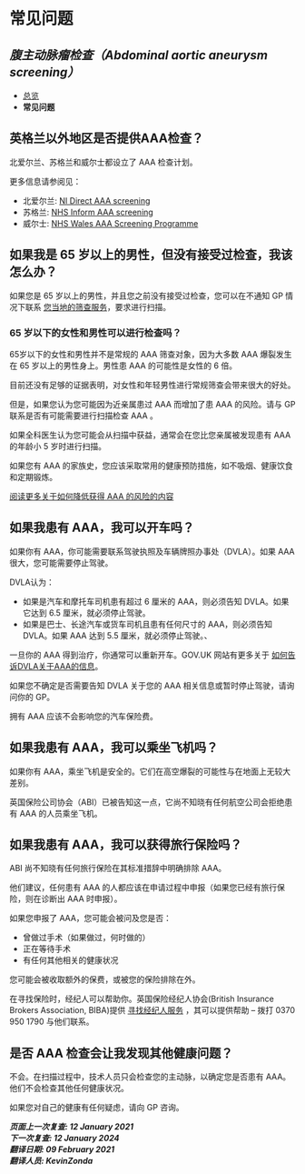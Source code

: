 <!-- AAA screening/Abdominal aortic aneurysm screening -->

# **常见问题**

## *腹主动脉瘤检查（Abdominal aortic aneurysm screening）*

- [总览](abdominal-aortic-aneurysm-screening.md)
- **常见问题**



<!-- FIXME: 潜在的区域性内容 -->
## 英格兰以外地区是否提供AAA检查？

北爱尔兰、苏格兰和威尔士都设立了 AAA 检查计划。

更多信息请参阅见：

- 北爱尔兰: [NI Direct AAA screening](https://www.nidirect.gov.uk/articles/abdominal-aortic-aneurysm-screening)
- 苏格兰: [NHS Inform AAA screening](http://www.healthscotland.scot/health-topics/screening/abdominal-aortic-aneurysm-screening)
- 威尔士: [NHS Wales AAA Screening Programme](http://www.aaascreening.wales.nhs.uk/)



## 如果我是 65 岁以上的男性，但没有接受过检查，我该怎么办？

如果您是 65 岁以上的男性，并且您之前没有接受过检查，您可以在不通知 GP 情况下联系 [您当地的筛查服务](https://www.nhs.uk/Service-Search/Abdominal-aortic-aneurysm-screening/LocationSearch/1910)，要求进行扫描。

<!-- FIXME: 潜在的区域性内容 -->
### 65 岁以下的女性和男性可以进行检查吗？

65岁以下的女性和男性并不是常规的 AAA 筛查对象，因为大多数 AAA 爆裂发生在 65 岁以上的男性身上。男性患 AAA 的可能性是女性的 6 倍。

目前还没有足够的证据表明，对女性和年轻男性进行常规筛查会带来很大的好处。

但是，如果您认为您可能因为近亲属患过 AAA 而增加了患 AAA 的风险。请与 GP 联系是否有可能需要进行扫描检查 AAA 。

如果全科医生认为您可能会从扫描中获益，通常会在您比您亲属被发现患有 AAA 的年龄小 5 岁时进行扫描。

如果您有 AAA 的家族史，您应该采取常用的健康预防措施，如不吸烟、健康饮食和定期锻炼。

[阅读更多关于如何降低获得 AAA 的风险的内容](https://www.nhs.uk/conditions/abdominal-aortic-aneurysm/#prevention)



<!-- FIXME: 潜在的区域性内容 -->
## 如果我患有 AAA，我可以开车吗？

如果你有 AAA，你可能需要联系驾驶执照及车辆牌照办事处（DVLA）。如果 AAA 很大，您可能需要停止驾驶。

DVLA认为：

- 如果是汽车和摩托车司机患有超过 6 厘米的 AAA，则必须告知 DVLA。如果它达到 6.5 厘米，就必须停止驾驶。
- 如果是巴士、长途汽车或货车司机且患有任何尺寸的 AAA，则必须告知 DVLA。如果 AAA 达到 5.5 厘米，就必须停止驾驶。、

一旦你的 AAA 得到治疗，你通常可以重新开车。GOV.UK 网站有更多关于 [如何告诉DVLA关于AAA的信息](https://www.gov.uk/aneurysm-and-driving)。

如果您不确定是否需要告知 DVLA 关于您的 AAA 相关信息或暂时停止驾驶，请询问你的 GP。

拥有 AAA 应该不会影响您的汽车保险费。



## 如果我患有 AAA，我可以乘坐飞机吗？

如果你有 AAA，乘坐飞机是安全的。它们在高空爆裂的可能性与在地面上无较大差别。

<!-- FIXME: 潜在的区域性内容 -->
英国保险公司协会（ABI）已被告知这一点，它尚不知晓有任何航空公司会拒绝患有 AAA 的人员乘坐飞机。

<!-- FIXME: 潜在的区域性内容 -->


## 如果我患有 AAA，我可以获得旅行保险吗？

ABI 尚不知晓有任何旅行保险在其标准措辞中明确排除 AAA。

他们建议，任何患有 AAA 的人都应该在申请过程中申报（如果您已经有旅行保险，则在诊断出 AAA 时申报）。

如果您申报了 AAA，您可能会被问及您是否：

- 曾做过手术（如果做过，何时做的）
- 正在等待手术
- 有任何其他相关的健康状况

您可能会被收取额外的保费，或被您的保险排除在外。

在寻找保险时，经纪人可以帮助你。英国保险经纪人协会(British Insurance Brokers Association, BIBA)提供 [寻找经纪人服务](https://www.biba.org.uk/find-insurance) ，其可以提供帮助 – 拨打 0370 950 1790 与他们联系。



## 是否 AAA 检查会让我发现其他健康问题？

不会。在扫描过程中，技术人员只会检查您的主动脉，以确定您是否患有 AAA。他们不会检查其他任何健康状况。

如果您对自己的健康有任何疑虑，请向 GP 咨询。

***页面上一次复查: 12 January 2021  
下一次复查: 12 January 2024  
翻译日期: 09 February 2021  
翻译人员: KevinZonda***
